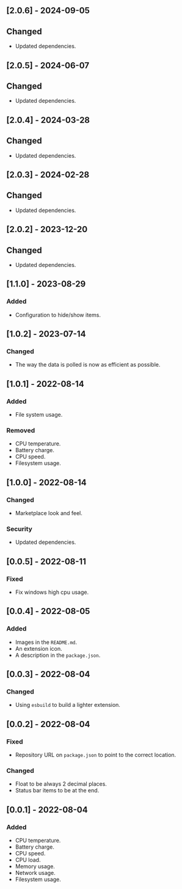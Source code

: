 <!--
http://keepachangelog.com/
`Added` for new features.
`Changed` for changes in existing functionality.
`Deprecated` for soon-to-be removed features.
`Removed` for now removed features.
`Fixed` for any bug fixes.
`Security` in case of vulnerabilities.
 -->

<!-- ## [Unreleased] -->

## [2.0.6] - 2024-09-05

## Changed

- Updated dependencies.

## [2.0.5] - 2024-06-07

## Changed

- Updated dependencies.

## [2.0.4] - 2024-03-28

## Changed

- Updated dependencies.

## [2.0.3] - 2024-02-28

## Changed

- Updated dependencies.

## [2.0.2] - 2023-12-20

## Changed

- Updated dependencies.

## [1.1.0] - 2023-08-29

### Added

- Configuration to hide/show items.

## [1.0.2] - 2023-07-14

### Changed

- The way the data is polled is now as efficient as possible.

## [1.0.1] - 2022-08-14

### Added

- File system usage.

### Removed

- CPU temperature.
- Battery charge.
- CPU speed.
- Filesystem usage.

## [1.0.0] - 2022-08-14

### Changed

- Marketplace look and feel.

### Security

- Updated dependencies.

## [0.0.5] - 2022-08-11

### Fixed

- Fix windows high cpu usage.

## [0.0.4] - 2022-08-05

### Added

- Images in the `README.md`.
- An extension icon.
- A description in the `package.json`.

## [0.0.3] - 2022-08-04

### Changed

- Using `esbuild` to build a lighter extension.

## [0.0.2] - 2022-08-04

### Fixed

- Repository URL on `package.json` to point to the correct location.

### Changed

- Float to be always 2 decimal places.
- Status bar items to be at the end.

## [0.0.1] - 2022-08-04

### Added

- CPU temperature.
- Battery charge.
- CPU speed.
- CPU load.
- Memory usage.
- Network usage.
- Filesystem usage.
